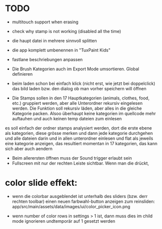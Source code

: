 TODO
====

- multitouch support when erasing
- check why stamp is not working (disabled all the time)

- die haupt datei in mehrere sinnvoll splitten

- die app komplett umbenennen in "TuxPaint Kids"
- fastlane beschriebungen anpassen
- Die Brush Kategorien auch im Export Mode umsortieren. Global definieren
- beim laden schon bei einfach klick (nicht erst, wie jetzt bei doppelclick) das bild laden bzw. den dialog ob man vorher speichern will öffnen

- Die Stamps sollen in den 17 Hauptkategorien (animals, clothes, food, etc.) gruppiert werden, aber alle Unterordner rekursiv eingelesen werden. Die Funktion soll rekursiv läden, aber alles in die gleiche Kategorie packen. Alsoo überhaupt keine kategorien im quellcode mehr auftauhen und auch keinen temp dateien zum einlesen

es soll einfach der ordner stamps analysiert werden, dort die erste ebene als kategorien, diese grösse merken und dann jede kategorie durchgehen und alle dateien darin und in allen  unterordner einlesen und flat als jeweils eine kategorie anzeigen, das resultiert momentan in 17 kategorien, das kann sich aber auch aendern

- Beim allerersten öffnen muss der Sound trigger erlaubt sein
- Fullscreen mit nur der rechten Leiste sichtbar. Wenn man die drückt, 

# color slide effekt:

- wenn die colorbar ausgeblendet ist unterhalb des sliders (bzw. derr rechten toolbar) einen neuen farbwahl-button anzeigen zum reinsliden: app/src/main/assets/data/images/ui/color_picker_icon.png

- wenn number of color rows in settings > 1 ist, dann muss dies im child mode ignorieren undtemporär auf 1 gesetzt werden






